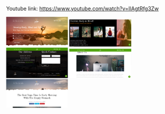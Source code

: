Youtube link: https://www.youtube.com/watch?v=IlAgtRfg3Zw
<div style="display:inline;">
<img style="width: 33%;" src="https://github.com/ozogulmert7/ASP.NET-Core-MVC-without-DB/blob/master/Screenshot_4.png">
<img style="width: 33%;" src= "https://github.com/ozogulmert7/ASP.NET-Core-MVC-without-DB/blob/master/Screenshot_1.png">
<img style="width: 33%;" src= "https://github.com/ozogulmert7/ASP.NET-Core-MVC-without-DB/blob/master/Screenshot_2.png">
<img style="width: 33%;" src= "https://github.com/ozogulmert7/ASP.NET-Core-MVC-without-DB/blob/master/Screenshot_3.png">
<img style="width: 33%;" src="https://github.com/ozogulmert7/ASP.NET-Core-MVC-without-DB/blob/master/Screenshot_5.png">
</div>
